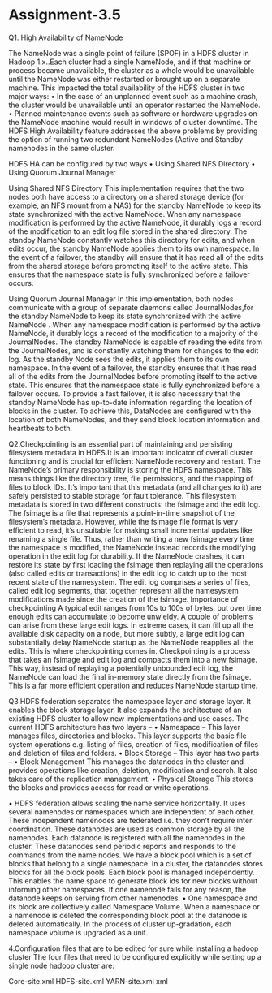 # Assignment-3.5

Q1. High Availability of NameNode

The NameNode was a single point of failure (SPOF) in a HDFS cluster in Hadoop 1.x..Each cluster had a single NameNode, and if that machine or process became unavailable, the cluster as a whole would be unavailable until the NameNode was either restarted or brought up on a separate machine.
This impacted the total availability of the HDFS cluster in two major ways:
•	In the case of an unplanned event such as a machine crash, the cluster would be unavailable until an operator restarted the NameNode.
•	Planned maintenance events such as software or hardware upgrades on the NameNode machine would result in windows of cluster downtime.
The HDFS High Availability feature addresses the above problems by providing the option of running two redundant NameNodes (Active and Standby namenodes in the same cluster. 

HDFS HA can be configured by two ways
•	Using Shared NFS Directory
•	Using Quorum Journal Manager

Using Shared NFS Directory
This implementation requires that the two nodes both have access to a directory on a shared storage device (for example, an NFS mount from a NAS) for the standby NameNode to keep its state synchronized with the active NameNode.
When any namespace modification is performed by the active NameNode, it durably logs a record of the modification to an edit log file stored in the shared directory. The standby NameNode constantly watches this directory for edits, and when edits occur, the standby NameNode applies them to its own namespace. In the event of a failover, the standby will ensure that it has read all of the edits from the shared storage before promoting itself to the active state. This ensures that the namespace state is fully synchronized before a failover occurs.

Using Quorum Journal Manager
In this implementation, both nodes communicate with a group of separate daemons called JournalNodes,for the standby NameNode to keep its state synchronized with the active NameNode . When any namespace modification is performed by the active NameNode, it durably logs a record of the modification to a majority of the JournalNodes. The standby NameNode is capable of reading the edits from the JournalNodes, and is constantly watching them for changes to the edit log. As the standby Node sees the edits, it applies them to its own namespace. In the event of a failover, the standby ensures that it has read all of the edits from the JournalNodes before promoting itself to the active state. This ensures that the namespace state is fully synchronized before a failover occurs.
To provide a fast failover, it is also necessary that the standby NameNode has up-to-date information regarding the location of blocks in the cluster. To achieve this, DataNodes are configured with the location of both NameNodes, and they send block location information and heartbeats to both.



Q2.Checkpointing is an essential part of maintaining and persisting filesystem metadata in HDFS.It is an important indicator of overall cluster functioning and is crucial for efficient NameNode recovery and restart.
The NameNode’s primary responsibility is storing the HDFS namespace. This means things like the directory tree, file permissions, and the mapping of files to block IDs. It’s important that this metadata (and all changes to it) are safely persisted to stable storage for fault tolerance.
This filesystem metadata is stored in two different constructs: the fsimage and the edit log. 
The fsimage is a file that represents a point-in-time snapshot of the filesystem’s metadata. However, while the fsimage file format is very efficient to read, it’s unsuitable for making small incremental updates like renaming a single file. Thus, rather than writing a new fsimage every time the namespace is modified, the NameNode instead records the modifying operation in the edit log for durability. If the NameNode crashes, it can restore its state by first loading the fsimage then replaying all the operations (also called edits or transactions) in the edit log to catch up to the most recent state of the namesystem. The edit log comprises a series of files, called edit log segments, that together represent all the namesystem modifications made since the creation of the fsimage. 
Importance of checkpointing
A typical edit ranges from 10s to 100s of bytes, but over time enough edits can accumulate to become unwieldy. A couple of problems can arise from these large edit logs. In extreme cases, it can fill up all the available disk capacity on a node, but more subtly, a large edit log can substantially delay NameNode startup as the NameNode reapplies all the edits. This is where checkpointing comes in.
Checkpointing is a process that takes an fsimage and edit log and compacts them into a new fsimage. This way, instead of replaying a potentially unbounded edit log, the NameNode can load the final in-memory state directly from the fsimage. This is a far more efficient operation and reduces NameNode startup time.



Q3.HDFS federation separates the namespace layer and storage layer. It enables the block storage layer. It also expands the architecture of an existing HDFS cluster to allow new implementations and use cases. The current HDFS architecture has two layers –
•	Namespace – This layer manages files, directories and blocks. This layer supports the basic file system operations e.g. listing of files, creation of files, modification of files and deletion of files and folders.
•	Block Storage – This layer has two parts –
•	Block Management This manages the datanodes in the cluster and provides operations like creation, deletion, modification and search.     It also takes care of the replication management.
•	Physical Storage This stores the blocks and provides access for read or write operations.

•	HDFS federation allows scaling the name service horizontally. It uses several namenodes or namespaces which are independent of each other. These independent namenodes are federated i.e. they don’t require inter coordination. These datanodes are used as common storage by all the namenodes. Each datanode is registered with all the namenodes in the cluster. These datanodes send periodic reports and responds to the commands from the name nodes. We have a block pool which is a set of blocks that belong to a single namespace. In a cluster, the datanodes stores blocks for all the block pools. Each block pool is managed independently. This enables the name space to generate block ids for new blocks without informing other namespaces. If one namenode fails for any reason, the datanode keeps on serving from other namenodes.
•	One namespace and its block are collectively called Namespace Volume. When a namespace or a namenode is deleted the corresponding block pool at the datanode is deleted automatically. In the process of cluster up-gradation, each namespace volume is upgraded as a unit.


4.Configuration files that are to be edited for sure while installing a hadoop cluster
The four files that need to be configured explicitly while setting up a single node hadoop cluster are:

Core-site.xml
HDFS-site.xml
YARN-site.xml
xml
